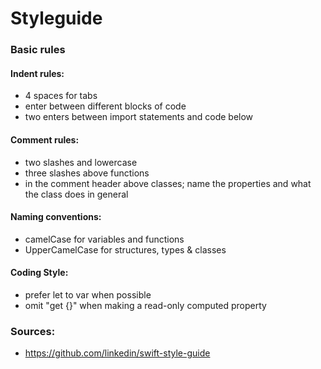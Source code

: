 # Styleguide

### Basic rules

#### Indent rules:
* 4 spaces for tabs
* enter between different blocks of code
* two enters between import statements and code below

#### Comment rules:
* two slashes and lowercase 
* three slashes above functions
* in the comment header above classes; name the properties and what the class does in general

#### Naming conventions:
* camelCase for variables and functions
* UpperCamelCase for structures, types & classes

#### Coding Style:
* prefer let to var when possible
* omit "get {}" when making a read-only computed property


### Sources:
* https://github.com/linkedin/swift-style-guide
